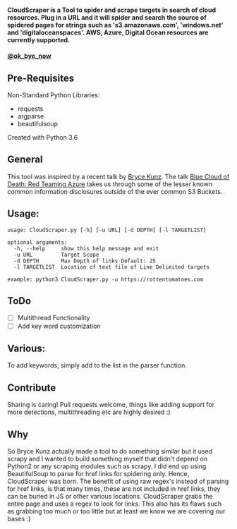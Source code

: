 [logo]: https://github.com/jordanpotti/CloudScraper/blob/master/media/CloudScraperReadme.png

#### CloudScraper is a Tool to spider and scrape targets in search of cloud resources. Plug in a URL and it will spider and search the source of spidered pages for strings such as 's3.amazonaws.com', 'windows.net' and 'digitaloceanspaces'. AWS, Azure, Digital Ocean resources are currently supported. 

#### [@ok_bye_now](https://twitter.com/ok_bye_now)

## Pre-Requisites
Non-Standard Python Libraries:

* requests
* argparse
* beautifulsoup

Created with Python 3.6

## General

This tool was inspired by a recent talk by [Bryce Kunz](https://twitter.com/TweekFawkes). The talk [Blue Cloud of Death: Red Teaming Azure](https://speakerdeck.com/tweekfawkes/blue-cloud-of-death-red-teaming-azure-1) takes us through some of the lesser known common information disclosures outside of the ever common S3 Buckets. 

## Usage:


    usage: CloudScraper.py [-h] [-u URL] [-d DEPTH] [-l TARGETLIST]

    optional arguments:
      -h, --help     show this help message and exit
      -u URL         Target Scope
      -d DEPTH       Max Depth of links Default: 25
      -l TARGETLIST  Location of text file of Line Delimited targets

    example: python3 CloudScraper.py -u https://rottentomatoes.com
    
## ToDo

- [ ] Multithread Functionality
- [ ] Add key word customization

## Various:

To add keywords, simply add to the list in the parser function. 

## Contribute

Sharing is caring! Pull requests welcome, things like adding support for more detections, multithreading etc are highly desired :) 

## Why

So Bryce Kunz actually made a tool to do something similar but it used scrapy and I wanted to build something myself that didn't depend on Python2 or any scraping modules such as scrapy. I did end up using BeautifulSoup to parse for href links for spidering only. Hence, CloudScraper was born. The benefit of using raw regex's instead of parsing for href links, is that many times, these are not included in href links, they can be buried in JS or other various locations. CloudScraper grabs the entire page and uses a regex to look for links. This also has its flaws such as grabbing too much or too little but at least we know we are covering our bases :) 
